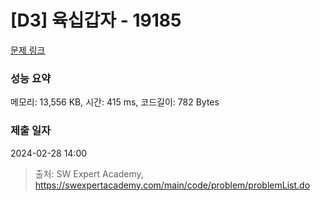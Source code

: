 # [D3] 육십갑자 - 19185 

[문제 링크](https://swexpertacademy.com/main/code/problem/problemDetail.do?contestProbId=AYzIZNkq-v4DFAQ9) 

### 성능 요약

메모리: 13,556 KB, 시간: 415 ms, 코드길이: 782 Bytes

### 제출 일자

2024-02-28 14:00



> 출처: SW Expert Academy, https://swexpertacademy.com/main/code/problem/problemList.do
